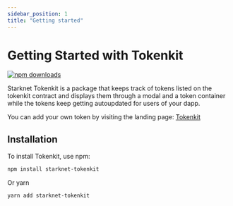 ```yaml
---
sidebar_position: 1
title: "Getting started"
---
```


# Getting Started with Tokenkit

[![npm downloads](https://img.shields.io/npm/dt/starknet-tokenkit)](https://www.npmjs.com/package/starknet-tokenkit)

Starknet Tokenkit is a package that keeps track of tokens listed on the tokenkit contract and displays them through a modal and a token container while the tokens keep getting autoupdated for users of your dapp.

You can add your own token by visiting the landing page: [Tokenkit](https://tokenkit-gamma.vercel.app)

## Installation

To install Tokenkit, use npm:

```bash
npm install starknet-tokenkit
```

Or yarn

```bash
yarn add starknet-tokenkit
```









